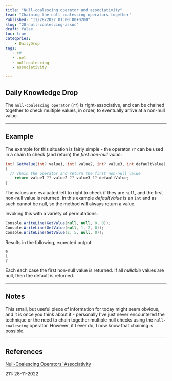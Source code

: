 ```yaml
---
title: "Null-coalescing operator and associativity"
lead: "Chaining the null-coalescing operators together"
Published: "11/28/2022 01:00:00+0200"
slug: "28-null-coalescing-assoc"
draft: false
toc: true
categories:
    - DailyDrop
tags:
   - c#
   - .net
   - nullcoalescing
   - associativity

---
```


## Daily Knowledge Drop

The `null-coalescing operator` (`??`) is right-associative, and can be chained together to check multiple values, in order, to eventually arrive at a non-null value.

---

## Example

The example for this situation is fairly simple - the operator `??` can be used in a chain to check (and return) the _first non-null value_:

``` csharp
int? GetValue(int? value1, int? value2, int? value3, int defaultValue)
{
  // chain the operator and return the first non-null value
    return value1 ?? value2 ?? value3 ?? defaultValue;
}
```

The values are evaluated left to right to check if they are `null`, and the first non-null value is returned. In this example _defaultValue_ is an `int` and as such cannot be null, so the method will always return a value.

Invoking this with a variety of permutations:

``` csharp
Console.WriteLine(GetValue(null, null, 0, 0));
Console.WriteLine(GetValue(null, 1, 2, 0));
Console.WriteLine(GetValue(2, 5, null, 0));
```

Results in the following, expected output:

``` terminal
0
1
2
```

Each each case the first non-null value is returned. If all _nullable_ values are null, then the default is returned. 

---

## Notes

This small, but useful piece of information for today might seem obvious, and it is once you think about it - personally I've just never encountered the technique or the need to chain together multiple null checks using the `null-coalescing` operator. However, if I ever do, I now know that chaining is possible.

---


## References

[Null-Coalescing Operators’ Associativity](https://code-maze.com/null-coalescing-operator-null-coalescing-assignment-operator-csharp/)  

<?# DailyDrop ?>211: 28-11-2022<?#/ DailyDrop ?>
